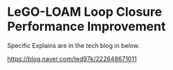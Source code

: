 # LeGO-LOAM Loop Closure Performance Improvement
  
  
Specific Explains are in the tech blog in below.
  
  
https://blog.naver.com/ted97k/222648671011

  
